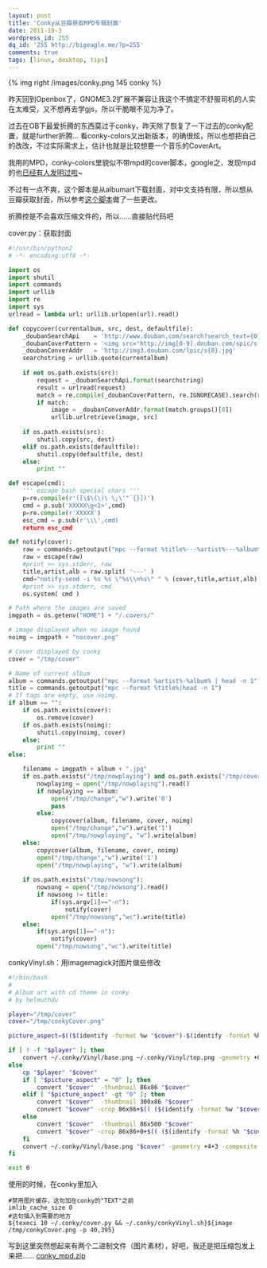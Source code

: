 ```yaml
---
layout: post
title: 'Conky从豆瓣获取MPD专辑封面'
date: 2011-10-3
wordpress_id: 255
dq_id: '255 http://bigeagle.me/?p=255'
comments: true
tags: [linux, desktop, tips]
---
```

{% img right /images/conky.png 145 conky %}

昨天回到Openbox了，GNOME3.2扩展不兼容让我这个不搞定不舒服司机的人实在太难受，又不想再去学gjs，所以干脆眼不见为净了。

过去在OB下最爱折腾的东西莫过于conky，昨天除了恢复了一下过去的conky配置，就是further折腾… 看conky-colors又出新版本，的确很炫，所以也想把自己的改改，不过实际需求上，估计也就是比较想要一个音乐的CoverArt。

我用的MPD，conky-colors里貌似不带mpd的cover脚本，google之，发现mpd的也<a href="http://sunjack94.deviantart.com/art/Conky-Panel-Mpd-CoverArt-154331369?moodonly=178">已经有人发明过啦</a>~

不过有一点不爽，这个脚本是从albumart下载封面，对中文支持有限，所以想从豆瓣获取封面，所以参考<a href="http://www.gracecode.com/archives/3009/">这个脚本</a>做了一些更改。

折腾控是不会喜欢压缩文件的，所以……直接贴代码吧
<!--more-->

cover.py：获取封面


```python
#!/usr/bin/python2
# -*- encoding:utf8 -*-

import os
import shutil
import commands
import urllib
import re
import sys
urlread = lambda url: urllib.urlopen(url).read()

def copycover(currentalbum, src, dest, defaultfile):
    _doubanSearchApi    = 'http://www.douban.com/search?search_text={0}'
    _doubanCoverPattern = '<img src="http://img[0-9].douban.com/spic/s(\d+).jpg"'
    _doubanConverAddr   = 'http://img3.douban.com/lpic/s{0}.jpg'
    searchstring = urllib.quote(currentalbum)
    
    if not os.path.exists(src):
        request = _doubanSearchApi.format(searchstring)
        result = urlread(request)
        match = re.compile(_doubanCoverPattern, re.IGNORECASE).search(result)
        if match:
            image = _doubanConverAddr.format(match.groups()[0])
            urllib.urlretrieve(image, src)
    
    if os.path.exists(src):
        shutil.copy(src, dest)
    elif os.path.exists(defaultfile):
        shutil.copy(defaultfile, dest)
    else:
        print ""

def escape(cmd):
    ''' escape bash special chars '''
    p=re.compile(r'([\$\(\)\ \;\'"`{}])')
    cmd = p.sub('XXXXX\g<1>',cmd)
    p=re.compile(r'XXXXX')
    esc_cmd = p.sub(r'\\\',cmd)
    return esc_cmd

def notify(cover):
    raw = commands.getoutput("mpc --format %title%---%artist%---%album% | head -n 1")
    raw = escape(raw)
    #print >> sys.stderr, raw
    title,artist,alb = raw.split( '---' )
    cmd="notify-send -i %s %s \"%s\\n%s\" " % (cover,title,artist,alb)
    #print >> sys.stderr, cmd
    os.system( cmd ) 

# Path where the images are saved
imgpath = os.getenv("HOME") + "/.covers/"

# image displayed when no image found
noimg = imgpath + "nocover.png"

# Cover displayed by conky
cover = "/tmp/cover"

# Name of current album
album = commands.getoutput("mpc --format %artist%-%album% | head -n 1")
title = commands.getoutput("mpc --format %title%|head -n 1")
# If tags are empty, use noimg.
if album == "":
    if os.path.exists(cover):
        os.remove(cover)
    if os.path.exists(noimg):
        shutil.copy(noimg, cover)
    else:
        print ""
else:

    filename = imgpath + album + ".jpg"
    if os.path.exists("/tmp/nowplaying") and os.path.exists("/tmp/cover"):
        nowplaying = open("/tmp/nowplaying").read()
        if nowplaying == album:
            open("/tmp/change","w").write('0')
            pass
        else:
            copycover(album, filename, cover, noimg)
            open("/tmp/change","w").write('1')
            open("/tmp/nowplaying", "w").write(album)
    else:
        copycover(album, filename, cover, noimg)
        open("/tmp/change","w").write('1')
        open("/tmp/nowplaying", "w").write(album)
    
    if os.path.exists("/tmp/nowsong"):
        nowsong = open("/tmp/nowsong").read()
        if nowsong != title:
            if(sys.argv[1]=="-n"):
                notify(cover)
            open("/tmp/nowsong","wc").write(title)
    else:
        if(sys.argv[1]=="-n"):
            notify(cover)
        open("/tmp/nowsong","wc").write(title)
```

conkyVinyl.sh：用imagemagick对图片做些修改

```bash
#!/bin/bash
#
# Album art with cd theme in conky
# by helmuthdu

player="/tmp/cover"
cover="/tmp/conkyCover.png"

picture_aspect=$(($(identify -format %w "$cover")-$(identify -format %h "$cover")))

if [ ! -f "$player" ]; then
	convert ~/.conky/Vinyl/base.png ~/.conky/Vinyl/top.png -geometry +0+0 -composite "$cover"
else
	cp "$player" "$cover"
	if [ "$picture_aspect" = "0" ]; then
		convert "$cover"  -thumbnail 86x86 "$cover"
	elif [ "$picture_aspect" -gt "0" ]; then
		convert "$cover"  -thumbnail 300x86 "$cover"
		convert "$cover" -crop 86x86+$(( ($(identify -format %w "$cover") - 86) / 2))+0  +repage "$cover"
	else
		convert "$cover"  -thumbnail 86x500 "$cover"
		convert "$cover" -crop 86x86+0+$(( ($(identify -format %h "$cover") - 86) / 2))  +repage "$cover"
	fi
	convert ~/.conky/Vinyl/base.png "$cover" -geometry +4+3 -composite ~/.conky/Vinyl/top.png -geometry +0+0 -composite "$cover"
fi

exit 0
```

使用的时候，在conky里加入

    #禁用图片缓存，这句加在conky的"TEXT"之前
    imlib_cache_size 0
    #这句插入到需要的地方
    ${texeci 10 ~/.conky/cover.py && ~/.conky/conkyVinyl.sh}${image /tmp/conkyCover.png -p 40,395}

写到这里突然想起来有两个二进制文件（图片素材），好吧，我还是把压缩包发上来把……
[conky\_mpd.zip](/files/conky.zip)

